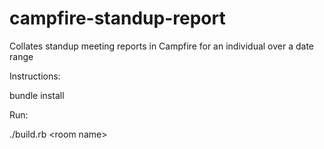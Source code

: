 campfire-standup-report
=======================

Collates standup meeting reports in Campfire for an individual over a date range

Instructions:

bundle install

Run: 

./build.rb &lt;room name&gt;


